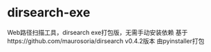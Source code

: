 # dirsearch-exe
Web路径扫描工具，dirsearch exe打包版，无需手动安装依赖 
基于https://github.com/maurosoria/dirsearch v0.4.2版本
由pyinstaller打包
